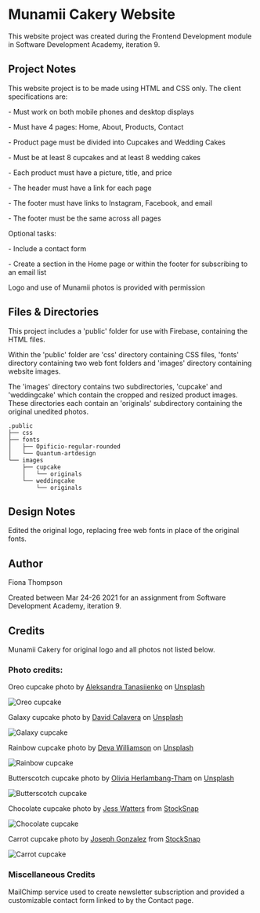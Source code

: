# Munamii Cakery Website
This website project was created during the Frontend Development module in Software Development Academy, iteration 9.

## Project Notes

This website project is to be made using HTML and CSS only. The client specifications are:

\- Must work on both mobile phones and desktop displays

\- Must have 4 pages: Home, About, Products, Contact

\- Product page must be divided into Cupcakes and Wedding Cakes

\- Must be at least 8 cupcakes and at least 8 wedding cakes

\- Each product must have a picture, title, and price

\- The header must have a link for each page

\- The footer must have links to Instagram, Facebook, and email

\- The footer must be the same across all pages

Optional tasks:

\- Include a contact form

\- Create a section in the Home page or within the footer for subscribing to an email list

Logo and use of Munamii photos is provided with permission

## Files & Directories

This project includes a 'public' folder for use with Firebase, containing the HTML files.

Within the 'public' folder are 'css' directory containing CSS files, 'fonts' directory containing two web font folders and 'images' directory containing website images.

The 'images' directory contains two subdirectories, 'cupcake' and 'weddingcake' which contain the cropped and resized product images. These directories each contain an 'originals' subdirectory containing the original unedited photos.

```
.public
├── css
├── fonts
│   ├── Opificio-regular-rounded
│   └── Quantum-artdesign
└── images 
    ├── cupcake
    │   └── originals
    └── weddingcake
        └── originals
```


## Design Notes
Edited the original logo, replacing free web fonts in place of the original fonts.

## Author
Fiona Thompson

Created between Mar 24-26 2021 for an assignment from Software Development Academy, iteration 9.
## Credits
Munamii Cakery for original logo and all photos not listed below.

### Photo credits:

Oreo cupcake photo by <a href="https://unsplash.com/@tasikola_pl?utm_source=unsplash&utm_medium=referral&utm_content=creditCopyText">Aleksandra Tanasiienko</a> on <a href="https://unsplash.com/@tasikola_pl?utm_source=unsplash&utm_medium=referral&utm_content=creditCopyText">Unsplash</a>

![Oreo cupcake](public/images/cupcake/cupcake-001.jpg)

Galaxy cupcake photo by <a href="https://unsplash.com/@calavera?utm_source=unsplash&utm_medium=referral&utm_content=creditCopyText">David Calavera</a> on <a href="https://unsplash.com/@calavera?utm_source=unsplash&utm_medium=referral&utm_content=creditCopyText">Unsplash</a>

![Galaxy cupcake](public/images/cupcake/cupcake-002.jpg)

Rainbow cupcake photo by <a href="https://unsplash.com/@biglaughkitchen?utm_source=unsplash&utm_medium=referral&utm_content=creditCopyText">Deva Williamson</a> on <a href="https://unsplash.com/s/photos/cupcake?utm_source=unsplash&utm_medium=referral&utm_content=creditCopyText">Unsplash</a>

![Rainbow cupcake](public/images/cupcake/cupcake-003.jpg)

Butterscotch cupcake photo by <a href="https://unsplash.com/@oliviaht?utm_source=unsplash&utm_medium=referral&utm_content=creditCopyText">Olivia Herlambang-Tham</a> on <a href="https://unsplash.com/@oliviaht?utm_source=unsplash&utm_medium=referral&utm_content=creditCopyText">Unsplash</a>

![Butterscotch cupcake](public/images/cupcake/cupcake-004.jpg)

Chocolate cupcake photo by <a href="https://stocksnap.io/author/jesswaters">Jess Watters</a> from <a href="https://stocksnap.io">StockSnap</a>

![Chocolate cupcake](public/images/cupcake/cupcake-005.jpg)

Carrot cupcake photo by <a href="https://stocksnap.io/author/39383">Joseph Gonzalez</a> from <a href="https://stocksnap.io">StockSnap</a>

![Carrot cupcake](public/images/cupcake/cupcake-006.jpg)

### Miscellaneous Credits
MailChimp service used to create newsletter subscription and provided a customizable contact form linked to by the Contact page.